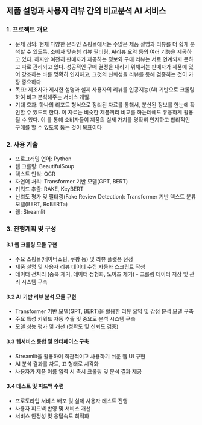 ## 제품 설명과 사용자 리뷰 간의 비교분석 AI 서비스

### 1. 프로젝트 개요
- 문제 정의:
  현재 다양한 온라인 쇼핑몰에서는 수많은 제품 설명과 리뷰를 더 쉽게 분석할 수 있도록, 소비자 맞춤형 리뷰 필터링, AI리뷰 요약 등의 여러 기능을 제공하고 있다.
  하지만 여전히 판매자가 제공하는 정보와 구매 리뷰는 서로 연계되지 못하고 따로 관리되고 있다. 성공적인 구매 결정을 내리기 위해서는 판매자가 제품에 있어 강조하는 바를 명확히 인지하고, 그것의 신뢰성을 리뷰를 통해 검증하는 것이 가장 중요하다
- 목표: 제조사가 제시한 설명과 실제 사용자의 리뷰를 인공지능(AI) 기반으로 크롤링하여 비교 분석해주는 서비스 개발.
- 기대 효과: 하나의 리포트 형식으로 정리된 자료를 통해서, 분산된 정보를 한눈에 확인할 수 있도록 한다. 이 자료는 비슷한 제품끼리 비교를 하는데에도 유용하게 활용될 수 있다. 이
를 통해 소비자들이 제품의 실제 가치를 명확히 인지하고 합리적인 구매를 할 수 있도록 돕는 것이 목표이다

### 2. 사용 기술
- 프로그래밍 언어: Python
- 웹 크롤링: BeautifulSoup
- 텍스트 인식: OCR
- 자연어 처리: Transformer 기반 모델(GPT, BERT)
- 키워드 추출: RAKE, KeyBERT
- 신뢰도 평가 및 필터링(Fake Review Detection): Transformer 기반 텍스트 분류 모델(BERT, RoBERTa)
- 웹: Streamlit

### 3. 진행계획 및 구성
#### 3.1 웹 크롤링 모듈 구현
- 주요 쇼핑몰(네이버쇼핑, 쿠팡 등) 및 리뷰 플랫폼 선정
- 제품 설명 및 사용자 리뷰 데이터 수집 자동화 스크립트 작성
- 데이터 전처리 (중복 제거, 데이터 정형화, 노이즈 제거) - 크롤링 데이터 저장 및 관리 시스템 구축
#### 3.2 AI 기반 리뷰 분석 모듈 구현
- Transformer 기반 모델(GPT, BERT)을 활용한 리뷰 요약 및 감정 분석 모델 구축
- 주요 특성 키워드 자동 추출 및 중요도 분석 시스템 구축
- 모델 성능 평가 및 개선 (정확도 및 신뢰도 검증)
#### 3.3 웹서비스 통합 및 인터페이스 구축
- Streamlit을 활용하여 직관적이고 사용하기 쉬운 웹 UI 구현
- AI 분석 결과를 차트, 표 형태로 시각화
- 사용자가 제품 이름 입력 시 즉시 크롤링 및 분석 결과 제공
#### 3.4 테스트 및 피드백 수렴
- 프로토타입 서비스 배포 및 실제 사용자 테스트 진행
- 사용자 피드백 반영 및 서비스 개선
- 서비스 안정성 및 응답속도 최적화
